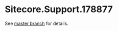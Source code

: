 # Sitecore.Support.178877

See [master branch](https://github.com/sitecoresupport/Sitecore.Support.178877) for details.